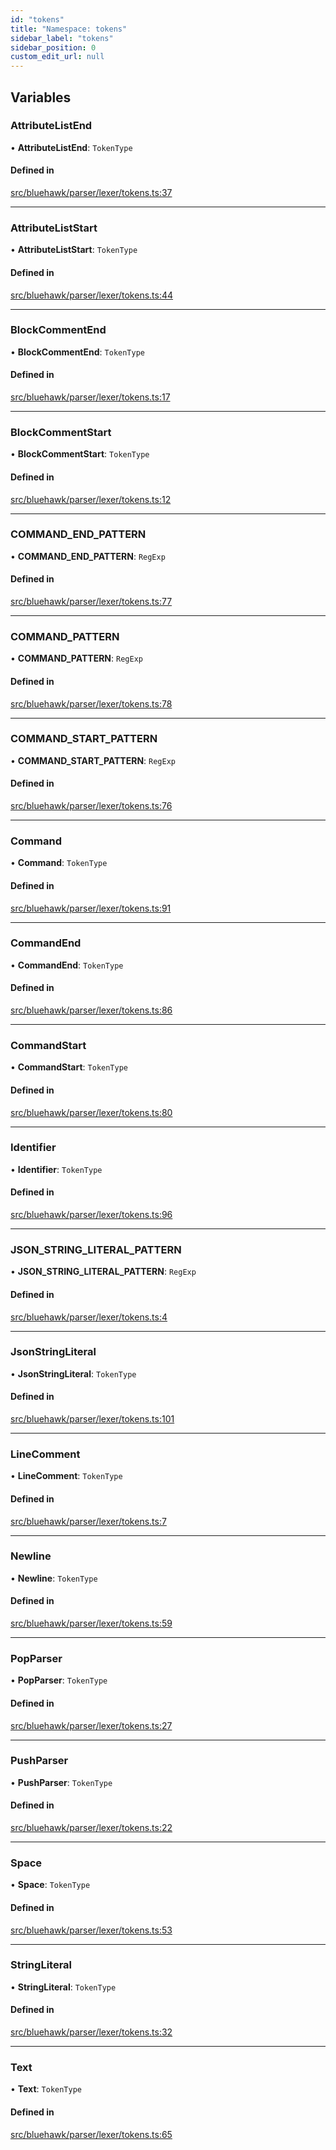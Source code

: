 ```yaml
---
id: "tokens"
title: "Namespace: tokens"
sidebar_label: "tokens"
sidebar_position: 0
custom_edit_url: null
---
```


## Variables

### AttributeListEnd

• **AttributeListEnd**: `TokenType`

#### Defined in

[src/bluehawk/parser/lexer/tokens.ts:37](https://github.com/mongodben/Bluehawk/blob/d355b52/src/bluehawk/parser/lexer/tokens.ts#L37)

___

### AttributeListStart

• **AttributeListStart**: `TokenType`

#### Defined in

[src/bluehawk/parser/lexer/tokens.ts:44](https://github.com/mongodben/Bluehawk/blob/d355b52/src/bluehawk/parser/lexer/tokens.ts#L44)

___

### BlockCommentEnd

• **BlockCommentEnd**: `TokenType`

#### Defined in

[src/bluehawk/parser/lexer/tokens.ts:17](https://github.com/mongodben/Bluehawk/blob/d355b52/src/bluehawk/parser/lexer/tokens.ts#L17)

___

### BlockCommentStart

• **BlockCommentStart**: `TokenType`

#### Defined in

[src/bluehawk/parser/lexer/tokens.ts:12](https://github.com/mongodben/Bluehawk/blob/d355b52/src/bluehawk/parser/lexer/tokens.ts#L12)

___

### COMMAND\_END\_PATTERN

• **COMMAND\_END\_PATTERN**: `RegExp`

#### Defined in

[src/bluehawk/parser/lexer/tokens.ts:77](https://github.com/mongodben/Bluehawk/blob/d355b52/src/bluehawk/parser/lexer/tokens.ts#L77)

___

### COMMAND\_PATTERN

• **COMMAND\_PATTERN**: `RegExp`

#### Defined in

[src/bluehawk/parser/lexer/tokens.ts:78](https://github.com/mongodben/Bluehawk/blob/d355b52/src/bluehawk/parser/lexer/tokens.ts#L78)

___

### COMMAND\_START\_PATTERN

• **COMMAND\_START\_PATTERN**: `RegExp`

#### Defined in

[src/bluehawk/parser/lexer/tokens.ts:76](https://github.com/mongodben/Bluehawk/blob/d355b52/src/bluehawk/parser/lexer/tokens.ts#L76)

___

### Command

• **Command**: `TokenType`

#### Defined in

[src/bluehawk/parser/lexer/tokens.ts:91](https://github.com/mongodben/Bluehawk/blob/d355b52/src/bluehawk/parser/lexer/tokens.ts#L91)

___

### CommandEnd

• **CommandEnd**: `TokenType`

#### Defined in

[src/bluehawk/parser/lexer/tokens.ts:86](https://github.com/mongodben/Bluehawk/blob/d355b52/src/bluehawk/parser/lexer/tokens.ts#L86)

___

### CommandStart

• **CommandStart**: `TokenType`

#### Defined in

[src/bluehawk/parser/lexer/tokens.ts:80](https://github.com/mongodben/Bluehawk/blob/d355b52/src/bluehawk/parser/lexer/tokens.ts#L80)

___

### Identifier

• **Identifier**: `TokenType`

#### Defined in

[src/bluehawk/parser/lexer/tokens.ts:96](https://github.com/mongodben/Bluehawk/blob/d355b52/src/bluehawk/parser/lexer/tokens.ts#L96)

___

### JSON\_STRING\_LITERAL\_PATTERN

• **JSON\_STRING\_LITERAL\_PATTERN**: `RegExp`

#### Defined in

[src/bluehawk/parser/lexer/tokens.ts:4](https://github.com/mongodben/Bluehawk/blob/d355b52/src/bluehawk/parser/lexer/tokens.ts#L4)

___

### JsonStringLiteral

• **JsonStringLiteral**: `TokenType`

#### Defined in

[src/bluehawk/parser/lexer/tokens.ts:101](https://github.com/mongodben/Bluehawk/blob/d355b52/src/bluehawk/parser/lexer/tokens.ts#L101)

___

### LineComment

• **LineComment**: `TokenType`

#### Defined in

[src/bluehawk/parser/lexer/tokens.ts:7](https://github.com/mongodben/Bluehawk/blob/d355b52/src/bluehawk/parser/lexer/tokens.ts#L7)

___

### Newline

• **Newline**: `TokenType`

#### Defined in

[src/bluehawk/parser/lexer/tokens.ts:59](https://github.com/mongodben/Bluehawk/blob/d355b52/src/bluehawk/parser/lexer/tokens.ts#L59)

___

### PopParser

• **PopParser**: `TokenType`

#### Defined in

[src/bluehawk/parser/lexer/tokens.ts:27](https://github.com/mongodben/Bluehawk/blob/d355b52/src/bluehawk/parser/lexer/tokens.ts#L27)

___

### PushParser

• **PushParser**: `TokenType`

#### Defined in

[src/bluehawk/parser/lexer/tokens.ts:22](https://github.com/mongodben/Bluehawk/blob/d355b52/src/bluehawk/parser/lexer/tokens.ts#L22)

___

### Space

• **Space**: `TokenType`

#### Defined in

[src/bluehawk/parser/lexer/tokens.ts:53](https://github.com/mongodben/Bluehawk/blob/d355b52/src/bluehawk/parser/lexer/tokens.ts#L53)

___

### StringLiteral

• **StringLiteral**: `TokenType`

#### Defined in

[src/bluehawk/parser/lexer/tokens.ts:32](https://github.com/mongodben/Bluehawk/blob/d355b52/src/bluehawk/parser/lexer/tokens.ts#L32)

___

### Text

• **Text**: `TokenType`

#### Defined in

[src/bluehawk/parser/lexer/tokens.ts:65](https://github.com/mongodben/Bluehawk/blob/d355b52/src/bluehawk/parser/lexer/tokens.ts#L65)
